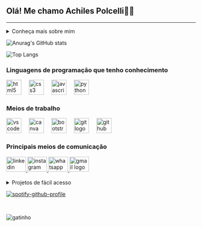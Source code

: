 <!--Título-->
<h2 align="left">Olá! Me chamo Achiles Polcelli👋🏻</h2>

<hr>
<!--Sobre mim-->
<details>
  <summary>Conheça mais sobre mim</summary>
  <ul>
    <li>🧑🏻 Meu nome completo é Achiles Bezerra Polcelli, tenho 19 anos de idade e atualmente moro em Osasco - São Paulo.</li>
    <li>💻 Sou formado no curso técnico de Técnologia da Informação e estou cursando o curso de Análise e Desenvolvimento de Sistemas.</li>
    <li>🎵 Amo escutar música e jogar, as minhas músicas favoritas são da banda Charlie Brown Jr e meu jogo favorito é sem dúvida God of War.</li>
    <li>💼 Estou em busca da minha primeira oportunidade profissional na área de tecnologia.</li>
  </ul>
</details>

<!--GitHub estátisticas-->
![Anurag's GitHub stats](https://github-readme-stats.vercel.app/api?username=arcoooz&icons=true&theme=midnight-purple)

<!--Linguagens Mais Usadas-->
![Top Langs](https://github-readme-stats.vercel.app/api/top-langs/?username=arcoooz&hide_progress=true&theme=midnight-purple)

<!--Logo das linguagens-->
<h3 align="left">Linguagens de programação que tenho conhecimento</h3>

<div align="left">
  <img src="https://cdn.jsdelivr.net/gh/devicons/devicon/icons/html5/html5-original.svg" height="40" alt="html5 logo"  />
  <img width="12" />
  
  <img src="https://cdn.jsdelivr.net/gh/devicons/devicon/icons/css3/css3-original.svg" height="40" alt="css3 logo"  />
  <img width="12" />
  
  <img src="https://cdn.jsdelivr.net/gh/devicons/devicon/icons/javascript/javascript-original.svg" height="40" alt="javascript logo"  />
  <img width="12" />
  
  <img src="https://cdn.jsdelivr.net/gh/devicons/devicon/icons/python/python-original.svg" height="40" alt="python logo"  />
</div>

<!--Logo dos meios de trabalho-->
<h3 align="left">Meios de trabalho</h3>

<div align="left">
  <img src="https://cdn.jsdelivr.net/gh/devicons/devicon/icons/vscode/vscode-original.svg" height="40" alt="vscode logo"  />
  <img width="12" />
  
  <img src="https://cdn.jsdelivr.net/gh/devicons/devicon/icons/canva/canva-original.svg" height="40" alt="canva logo"  />
  <img width="12" />

  <img src="https://cdn.jsdelivr.net/gh/devicons/devicon/icons/bootstrap/bootstrap-original-wordmark.svg" height="40" alt="bootstrap logo"  />
  <img width="12" />
  
  <img src="https://cdn.jsdelivr.net/gh/devicons/devicon/icons/git/git-plain.svg" height="40" alt="git logo"  />
  <img width="12" />
  
  <img src="https://cdn.jsdelivr.net/gh/devicons/devicon/icons/github/github-original.svg" height="40" alt="github logo"  />
</div>

<!--Logos dos meios de comunicação-->
<h3 align="left">Principais meios de comunicação</h3>

<div align="left">
  <a href="http://www.linkedin.com/in/achiles-bezerra-polcelli-042b72238/" target="_blank">
    <img src="https://raw.githubusercontent.com/maurodesouza/profile-readme-generator/master/src/assets/icons/social/linkedin/default.svg" width="52" height="40" alt="linkedin logo"  />
  </a>
  
  <a href="http://www.instagram.com/arcoo.oz?igsh=NHhnbmp1dGp1eWhh" target="_blank">
    <img src="https://raw.githubusercontent.com/maurodesouza/profile-readme-generator/master/src/assets/icons/social/instagram/default.svg" width="52" height="40" alt="instagram logo"  />
  </a>
  
  <a href="http://wa.me/+5511940863337" target="_blank">
    <img src="https://raw.githubusercontent.com/maurodesouza/profile-readme-generator/master/src/assets/icons/social/whatsapp/default.svg" width="52" height="40" alt="whatsapp logo"  />
  </a>
  
  <a href="apolcelli@gmail.com" target="_blank">
    <img src="https://raw.githubusercontent.com/maurodesouza/profile-readme-generator/master/src/assets/icons/social/gmail/default.svg" width="52" height="40" alt="gmail logo"  />
  </a>
</div>

<br>
<!--Projetos de fácil acesso-->

<details>
  <summary>Projetos de fácil acesso</summary>
  <ul>
   <li><a href="https://arcoooz.github.io/to-do.list/">Lista de Tarefas</a></li>
   <li><a href="https://arcoooz.github.io/valentines-day//">Pedido de namoro irrecusável</a></li>
   <li><a href="https://arcoooz.github.io/-flowers/">Flores</a></li>
   <li>Você pode acessar meu repositório com mais projetos, basta <a href="https://github.com/arcoooz?tab=repositories">clicar aqui</a> e você será redirecionado para meus repositório😉.</li>
  </ul>
</details>

<!--Link Spotify-->
[![spotify-github-profile](https://spotify-github-profile.vercel.app/api/view?uid=f4ae1c73898vdalkpw4wnpwss&cover_image=true&theme=novatorem&show_offline=false&background_color=121212&interchange=false&bar_color=53b14f&bar_color_cover=false)](https://github.com/kittinan/spotify-github-profile)
<div align="left">
</div>

<br>

<!-- GIF -->
![gatinho](https://github.com/arcoooz/arcoooz/assets/105437053/a6d79dcf-a6d2-405b-9a63-05f463846707)







